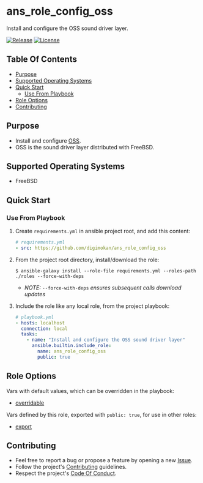 # ans_role_config_oss

Install and configure the OSS sound driver layer.

[![Release](https://img.shields.io/github/release/digimokan/ans_role_config_oss.svg?label=release)](https://github.com/digimokan/ans_role_config_oss/releases/latest "Latest Release Notes")
[![License](https://img.shields.io/badge/license-MIT-blue.svg?label=license)](LICENSE.md "Project License")

## Table Of Contents

* [Purpose](#purpose)
* [Supported Operating Systems](#supported-operating-systems)
* [Quick Start](#quick-start)
    * [Use From Playbook](#use-from-playbook)
* [Role Options](#role-options)
* [Contributing](#contributing)

## Purpose

* Install and configure [OSS](https://en.wikipedia.org/wiki/Open_Sound_System).
* OSS is the sound driver layer distributed with FreeBSD.

## Supported Operating Systems

* FreeBSD

## Quick Start

### Use From Playbook

1. Create `requirements.yml` in ansible project root, and add this content:

   ```yaml
   # requirements.yml
   - src: https://github.com/digimokan/ans_role_config_oss
   ```

2. From the project root directory, install/download the role:

   ```shell
   $ ansible-galaxy install --role-file requirements.yml --roles-path ./roles --force-with-deps
   ```

   * _NOTE:_ `--force-with-deps` _ensures subsequent calls download updates_

3. Include the role like any local role, from the project playbook:

   ```yaml
   # playbook.yml
   - hosts: localhost
     connection: local
     tasks:
       - name: "Install and configure the OSS sound driver layer"
         ansible.builtin.include_role:
           name: ans_role_config_oss
           public: true
   ```

## Role Options

Vars with default values, which can be overridden in the playbook:

  * [overridable](../defaults/main/overridable)

Vars defined by this role, exported with `public: true`, for use in other roles:

  * [export](../defaults/main/export/commands.yml)

## Contributing

* Feel free to report a bug or propose a feature by opening a new
  [Issue](https://github.com/digimokan/ans_role_config_oss/issues).
* Follow the project's [Contributing](CONTRIBUTING.md) guidelines.
* Respect the project's [Code Of Conduct](CODE_OF_CONDUCT.md).

